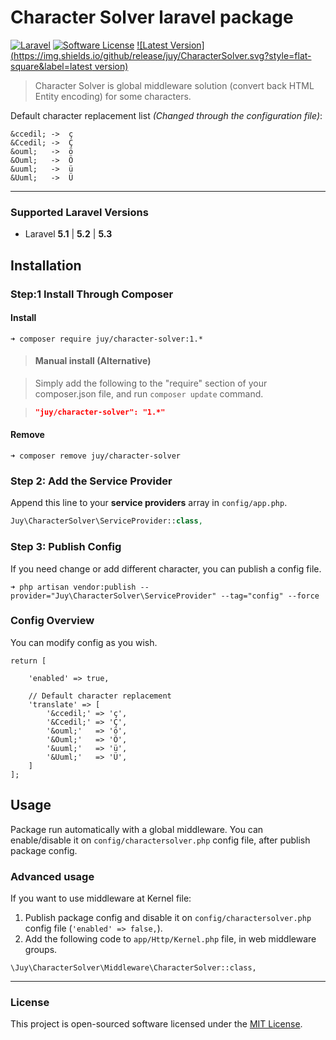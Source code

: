 # Character Solver laravel package

[![Laravel](https://img.shields.io/badge/Laravel-5.3.*-orange.svg?style=flat-square)](http://laravel.com) [![Software License](https://img.shields.io/badge/license-MIT-blue.svg?style=flat-square)](LICENSE.txt) [![Latest Version](https://img.shields.io/github/release/juy/CharacterSolver.svg?style=flat-square&label=latest version)](https://github.com/juy/CharacterSolver/tags)

> Character Solver is global middleware solution (convert back HTML Entity encoding) for some characters.

Default character replacement list *(Changed through the configuration file)*:

```
&ccedil; ->  ç
&Ccedil; ->  Ç
&ouml;   ->  ö
&Ouml;   ->  Ö
&uuml;   ->  ü
&Uuml;   ->  Ü
```

----------

### Supported Laravel Versions

- Laravel **5.1** | **5.2** | **5.3**

## Installation

### Step:1 Install Through Composer

#### Install

```
➜ composer require juy/character-solver:1.*
```


> #### Manual install (Alternative)

> Simply add the following to the "require" section of your composer.json file, and run `composer update` command.

> ```json
>"juy/character-solver": "1.*"
>```

#### Remove

```
➜ composer remove juy/character-solver
```

### Step 2: Add the Service Provider

Append this line to your **service providers** array in `config/app.php`.

```php
Juy\CharacterSolver\ServiceProvider::class,
```

### Step 3: Publish Config

If you need change or add different character, you can publish a config file.

```
➜ php artisan vendor:publish --provider="Juy\CharacterSolver\ServiceProvider" --tag="config" --force
```

### Config Overview

You can modify config as you wish.

```
return [

    'enabled' => true,

    // Default character replacement
    'translate' => [
        '&ccedil;' => 'ç',
        '&Ccedil;' => 'Ç',
        '&ouml;'   => 'ö',
        '&Ouml;'   => 'Ö',
        '&uuml;'   => 'ü',
        '&Uuml;'   => 'Ü',
    ]
];
```

## Usage

Package run automatically with a global middleware. You can enable/disable it on `config/charactersolver.php` config file, after publish package config.

### Advanced usage

If you want to use middleware at Kernel file:

1. Publish package config and disable it on `config/charactersolver.php` config file (`'enabled' => false,`).
2. Add the following code to `app/Http/Kernel.php` file, in web middleware groups.

```
\Juy\CharacterSolver\Middleware\CharacterSolver::class,
```

----------

### License

This project is open-sourced software licensed under the [MIT License](LICENSE.txt).